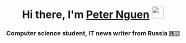 <h1 align="center">Hi there, I'm <a href="[https://daniilshat.ru/](https://vk.com/darrk_ne_ss)" target="_blank">Peter Nguen</a> 
<img src="https://github.com/blackcater/blackcater/raw/main/images/Hi.gif" height="32"/></h1>
<h3 align="center">Computer science student, IT news writer from Russia 🇷🇺</h3>
